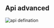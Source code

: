 ## Api advanced
![api defination](https://github.com/devmarrie/alx-system_engineering-devops/tree/master/0x16-api_advanced/images/WIxXad8.png?raw=true)
